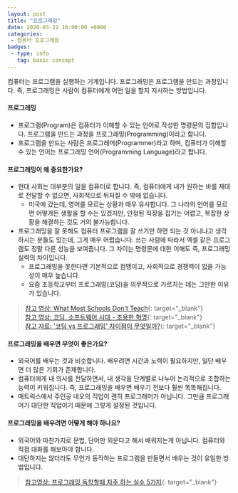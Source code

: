 ```yaml
---
layout: post
title: "프로그래밍"
date: 2020-03-22 16:00:00 +0900
categories: 
 - 컴퓨터 프로그래밍
badges:
 - type: info
   tag: basic concept
---
```


컴퓨터는 프로그램을 실행하는 기계입니다. 프로그래밍은 프로그램을 만드는 과정입니다.
즉, 프로그래밍은 사람이 컴퓨터에게 어떤 일을 할지 지시하는 방법입니다.

<!--more-->

#### **프로그래밍**
- 프로그램(Program)은 컴퓨터가 이해할 수 있는 언어로 작성한 명령문의 집합입니다. 프로그램을 만드는 과정을 프로그래밍(Programming)이라고 합니다.
- 프로그램을 만드는 사람은 프로그래머(Programmer)라고 하며, 컴퓨터가 이해할 수 있는 언어는 프로그래밍 언어(Programming Language)라고 합니다.

#### **프로그래밍이 왜 중요한가요?**
- 현대 사회는 대부분의 일을 컴퓨터로 합니다. 즉, 컴퓨터에게 내가 원하는 바를 제대로 전달할 수 없으면, 사회적으로 뒤처질 수 밖에 없습니다.
  - 미국에 갔는데, 영어를 모르는 상황과 매우 유사합니다. 그 나라의 언어를 모르면 어떻게든 생활을 할 수는 있겠지만, 안정된 직장을 잡기는 어렵고, 복잡한 상황을 해결하는 것도 거의 불가능합니다.
- 프로그래밍을 잘 못해도 컴퓨터 프로그램을 잘 쓰기만 하면 되는 것 아니냐고 생각하시는 분들도 있는데, 그게 매우 어렵습니다. 쓰는 사람에 따라서 엑셀 같은 프로그램도 정말 다른 성능을 보여줍니다. 그 차이는 명령문에 대한 이해도 즉, 프로그래밍 실력의 차이입니다.
  - 프로그래밍을 못한다면 기본적으로 컴맹이고, 사회적으로 경쟁력이 없을 가능성이 매우 높습니다.
  - 요즘 초등학교부터 프로그래밍(코딩)을 의무적으로 가르치는 데는 그만한 이유가 있습니다.

> [참고 영상: What Most Schools Don't Teach](https://www.youtube.com/watch?v=nKIu9yen5nc){: target="_blank"}  
> [참고 영상: 코딩, 소프트웨어 시대 - 조용한 혁명](https://www.youtube.com/watch?v=t346si4gy_M){: target="_blank"}  
> [참고 자료: '코딩 vs 프로그래밍' 차이점이 무엇일까?](https://www.codingworldnews.com/article/view/1132){: target="_blank"}

#### **프로그래밍을 배우면 무엇이 좋은가요?**
- 외국어를 배우는 것과 비슷합니다. 배우려면 시간과 노력이 필요하지만, 일단 배우면 더 많은 기회가 존재합니다.
- 컴퓨터에게 내 의사를 전달하면서, 내 생각을 단계별로 나누어 논리적으로 조합하는 능력이 키워집니다. 즉, 프로그래밍을 배우면 배우기 전보다 훨씬 똑똑해집니다.
- 매트릭스에서 주인공 네오의 직업이 괜히 프로그래머가 아닙니다. 그만큼 프로그래머가 대단한 직업이기 때문에 그렇게 설정된 것입니다.

#### **프로그래밍을 배우려면 어떻게 해야 하나요?**
- 외국어와 마찬가지로 문법, 단어만 외운다고 해서 배워지는게 아닙니다. 컴퓨터와 직접 대화를 해보아야 합니다.
- 대단하지는 않더라도 무언가 동작하는 프로그램을 만들면서 배우는 것이 유일한 방법입니다.

> [참고영상: 프로그래밍 독학할때 자주 하는 실수 5가지](https://www.youtube.com/watch?v=FF6CF8TZIhE){: target="_blank"}
